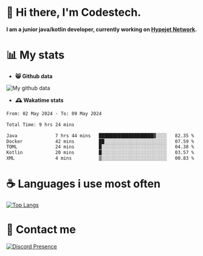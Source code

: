 # 👋 Hi there, I'm Codestech.
**I am a junior java/kotlin developer, currently working on [Hypejet Network](https://github.com/Hypejet).**

# 📊 My stats
- **😸 Github data**

![My github data](https://github-readme-stats.vercel.app/api?username=Codestech1&count_private=true&include_all_commits=true&theme=codeSTACKr)

- **🕰️ Wakatime stats**
<!--START_SECTION:waka-->

```txt
From: 02 May 2024 - To: 09 May 2024

Total Time: 9 hrs 24 mins

Java              7 hrs 44 mins   ████████████████████▓░░░░   82.35 %
Docker            42 mins         ██░░░░░░░░░░░░░░░░░░░░░░░   07.59 %
TOML              24 mins         █░░░░░░░░░░░░░░░░░░░░░░░░   04.38 %
Kotlin            20 mins         █░░░░░░░░░░░░░░░░░░░░░░░░   03.57 %
XML               4 mins          ▒░░░░░░░░░░░░░░░░░░░░░░░░   00.83 %
```

<!--END_SECTION:waka-->

# ☕ Languages i use most often
[![Top Langs](https://github-readme-stats.vercel.app/api/top-langs/?username=Codestech1&layout=compact&langs_count=8&exclude_repo=window5000.github.io&theme=codeSTACKr)](https://github.com/anuraghazra/github-readme-stats)

# 💬 Contact me
[![Discord Presence](https://lanyard.cnrad.dev/api/650718742157852740)](https://discord.com/users/650718742157852740)
</br>
